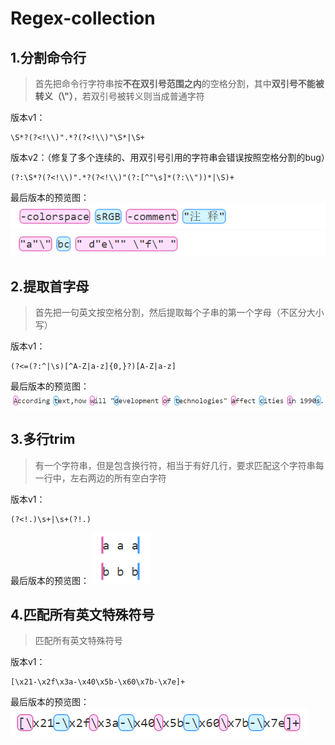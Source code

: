 # Regex-collection
## 1.分割命令行
> 首先把命令行字符串按**不在双引号范围之内**的空格分割，其中**双引号不能被转义（\\"）**，若双引号被转义则当成普通字符

版本v1：
```
\S*?(?<!\\)".*?(?<!\\)"\S*|\S+
```
版本v2：（修复了多个连续的、用双引号引用的字符串会错误按照空格分割的bug）
```
(?:\S*?(?<!\\)".*?(?<!\\)"(?:[^"\s]*(?:\\"))*|\S)+
```
最后版本的预览图：  
![](./resources/01.png)  
![](./resources/02.png)

## 2.提取首字母
> 首先把一句英文按空格分割，然后提取每个子串的第一个字母（不区分大小写）

版本v1：
```
(?<=(?:^|\s)[^A-Z|a-z]{0,}?)[A-Z|a-z]
```
最后版本的预览图：
![](./resources/03.png)

## 3.多行trim
> 有一个字符串，但是包含换行符，相当于有好几行，要求匹配这个字符串每一行中，左右两边的所有空白字符

版本v1：
```
(?<!.)\s+|\s+(?!.)
```
最后版本的预览图：
![](./resources/04.png)

## 4.匹配所有英文特殊符号
> 匹配所有英文特殊符号

版本v1：
```
[\x21-\x2f\x3a-\x40\x5b-\x60\x7b-\x7e]+
```
最后版本的预览图：  
![](./resources/05.png)
